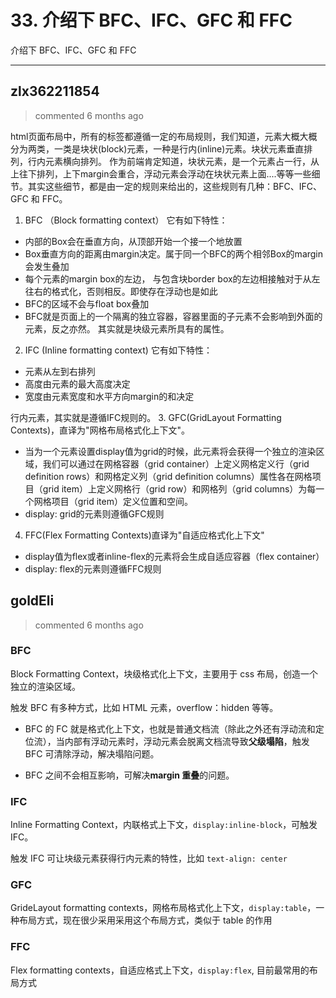 
 # 33. 介绍下 BFC、IFC、GFC 和 FFC 
 介绍下 BFC、IFC、GFC 和 FFC 
 ***
## zlx362211854 
 > commented 6 months ago 

html页面布局中，所有的标签都遵循一定的布局规则，我们知道，元素大概大概分为两类，一类是块状(block)元素，一种是行内(inline)元素。块状元素垂直排列，行内元素横向排列。
作为前端肯定知道，块状元素，是一个元素占一行，从上往下排列，上下margin会重合，浮动元素会浮动在块状元素上面....等等一些细节。其实这些细节，都是由一定的规则来给出的，这些规则有几种：BFC、IFC、GFC 和 FFC。
1. BFC （Block formatting context）
它有如下特性：
* 内部的Box会在垂直方向，从顶部开始一个接一个地放置
* Box垂直方向的距离由margin决定。属于同一个BFC的两个相邻Box的margin会发生叠加
* 每个元素的margin box的左边， 与包含块border box的左边相接触对于从左往右的格式化，否则相反。即使存在浮动也是如此
* BFC的区域不会与float box叠加
* BFC就是页面上的一个隔离的独立容器，容器里面的子元素不会影响到外面的元素，反之亦然。
 其实就是块级元素所具有的属性。

2. IFC (Inline formatting context)
它有如下特性：
* 元素从左到右排列
* 高度由元素的最大高度决定
* 宽度由元素宽度和水平方向margin的和决定

行内元素，其实就是遵循IFC规则的。
3. GFC(GridLayout Formatting Contexts)，直译为"网格布局格式化上下文"。
* 当为一个元素设置display值为grid的时候，此元素将会获得一个独立的渲染区域，我们可以通过在网格容器（grid container）上定义网格定义行（grid definition rows）和网格定义列（grid definition columns）属性各在网格项目（grid item）上定义网格行（grid row）和网格列（grid columns）为每一个网格项目（grid item）定义位置和空间。 
* display: grid的元素则遵循GFC规则
4. FFC(Flex Formatting Contexts)直译为"自适应格式化上下文"
* display值为flex或者inline-flex的元素将会生成自适应容器（flex container）
* display: flex的元素则遵循FFC规则
## goldEli 
 > commented 6 months ago 

### BFC

Block Formatting Context，块级格式化上下文，主要用于 css 布局，创造一个独立的渲染区域。

触发 BFC 有多种方式，比如 HTML 元素，overflow：hidden 等等。

* BFC 的 FC 就是格式化上下文，也就是普通文档流（除此之外还有浮动流和定位流），当内部有浮动元素时，浮动元素会脱离文档流导致**父级塌陷**，触发 BFC 可清除浮动，解决塌陷问题。

* BFC 之间不会相互影响，可解决**margin 重叠**的问题。

### IFC

Inline Formatting Context，内联格式上下文，`display:inline-block`，可触发 IFC。

触发 IFC 可让块级元素获得行内元素的特性，比如 `text-align: center`

### GFC

GrideLayout formatting contexts，网格布局格式化上下文，`display:table`，一种布局方式，现在很少采用采用这个布局方式，类似于 table 的作用

### FFC

Flex formatting contexts，自适应格式上下文，`display:flex`, 目前最常用的布局方式